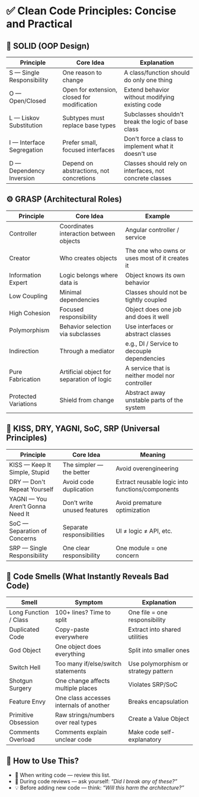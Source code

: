 # ✅ Clean Code Principles: Concise and Practical

## 🧱 SOLID (OOP Design)

| Principle                | Core Idea                                  | Explanation                                              |
|--------------------------|--------------------------------------------|----------------------------------------------------------|
| S — Single Responsibility | One reason to change                      | A class/function should do only one thing               |
| O — Open/Closed           | Open for extension, closed for modification | Extend behavior without modifying existing code         |
| L — Liskov Substitution   | Subtypes must replace base types          | Subclasses shouldn't break the logic of base class      |
| I — Interface Segregation| Prefer small, focused interfaces           | Don't force a class to implement what it doesn't use    |
| D — Dependency Inversion  | Depend on abstractions, not concretions   | Classes should rely on interfaces, not concrete classes |

## ⚙️ GRASP (Architectural Roles)

| Principle             | Core Idea                              | Example                                         |
|----------------------|-----------------------------------------|-------------------------------------------------|
| Controller           | Coordinates interaction between objects | Angular controller / service                    |
| Creator              | Who creates objects                     | The one who owns or uses most of it creates it  |
| Information Expert   | Logic belongs where data is             | Object knows its own behavior                   |
| Low Coupling         | Minimal dependencies                    | Classes should not be tightly coupled           |
| High Cohesion        | Focused responsibility                  | Object does one job and does it well            |
| Polymorphism         | Behavior selection via subclasses       | Use interfaces or abstract classes              |
| Indirection          | Through a mediator                      | e.g., DI / Service to decouple dependencies     |
| Pure Fabrication     | Artificial object for separation of logic | A service that is neither model nor controller |
| Protected Variations | Shield from change                      | Abstract away unstable parts of the system      |

## 🔨 KISS, DRY, YAGNI, SoC, SRP (Universal Principles)

| Principle                         | Core Idea                        | Meaning                                             |
|----------------------------------|----------------------------------|-----------------------------------------------------|
| KISS — Keep It Simple, Stupid    | The simpler — the better         | Avoid overengineering                               |
| DRY — Don't Repeat Yourself      | Avoid code duplication           | Extract reusable logic into functions/components    |
| YAGNI — You Aren’t Gonna Need It | Don’t write unused features      | Avoid premature optimization                        |
| SoC — Separation of Concerns     | Separate responsibilities        | UI ≠ logic ≠ API, etc.                              |
| SRP — Single Responsibility       | One clear responsibility         | One module = one concern                            |

## 🚫 Code Smells (What Instantly Reveals Bad Code)

| Smell                | Symptom                                | Explanation                                         |
|----------------------|-----------------------------------------|-----------------------------------------------------|
| Long Function / Class| 100+ lines? Time to split               | One file = one responsibility                       |
| Duplicated Code      | Copy-paste everywhere                   | Extract into shared utilities                       |
| God Object           | One object does everything              | Split into smaller ones                             |
| Switch Hell          | Too many if/else/switch statements      | Use polymorphism or strategy pattern                |
| Shotgun Surgery      | One change affects multiple places      | Violates SRP/SoC                                    |
| Feature Envy         | One class accesses internals of another | Breaks encapsulation                                |
| Primitive Obsession  | Raw strings/numbers over real types     | Create a Value Object                               |
| Comments Overload    | Comments explain unclear code           | Make code self-explanatory                          |

## 📌 How to Use This?

- 🔁 When writing code — review this list.
- 🧠 During code reviews — ask yourself: *“Did I break any of these?”*
- 💡 Before adding new code — think: *“Will this harm the architecture?”*
